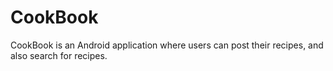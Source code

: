 # CookBook
CookBook is an Android application where users can post their recipes, and also search for recipes. 
